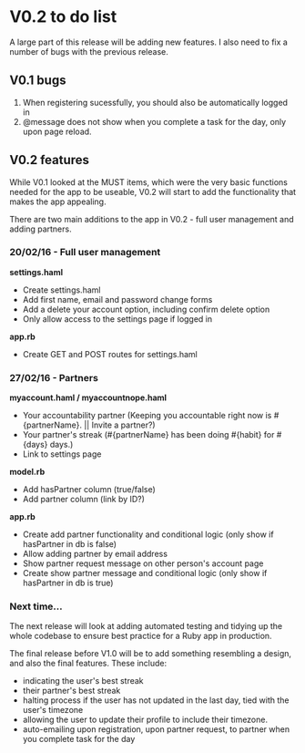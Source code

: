 # V0.2 to do list

A large part of this release will be adding new features. I also need to fix a number of bugs with the previous release.

## V0.1 bugs

01. When registering sucessfully, you should also be automatically logged in
02. @message does not show when you complete a task for the day, only upon page reload.

## V0.2 features

While V0.1 looked at the MUST items, which were the very basic functions needed for the app to be useable, V0.2 will start to add the functionality that makes the app appealing.

There are two main additions to the app in V0.2 - full user management and adding partners.

### 20/02/16 - Full user management

**settings.haml**

* Create settings.haml
* Add first name, email and password change forms
* Add a delete your account option, including confirm delete option
* Only allow access to the settings page if logged in

**app.rb**

* Create GET and POST routes for settings.haml

### 27/02/16 - Partners

**myaccount.haml / myaccountnope.haml**

* Your accountability partner (Keeping you accountable right now is #{partnerName}. || Invite a partner?)
* Your partner's streak (#{partnerName} has been doing #{habit} for #{days} days.)
* Link to settings page

**model.rb**

* Add hasPartner column (true/false)
* Add partner column (link by ID?)

**app.rb**

* Create add partner functionality and conditional logic (only show if hasPartner in db is false)
* Allow adding partner by email address
* Show partner request message on other person's account page
* Create show partner message and conditional logic (only show if hasPartner in db is true)

### Next time...

The next release will look at adding automated testing and tidying up the whole codebase to ensure best practice for a Ruby app in production.

The final release before V1.0 will be to add something resembling a design, and also the final features. These include:

* indicating the user's best streak
* their partner's best streak
* halting process if the user has not updated in the last day, tied with the user's timezone
* allowing the user to update their profile to include their timezone.
* auto-emailing upon registration, upon partner request, to partner when you complete task for the day
